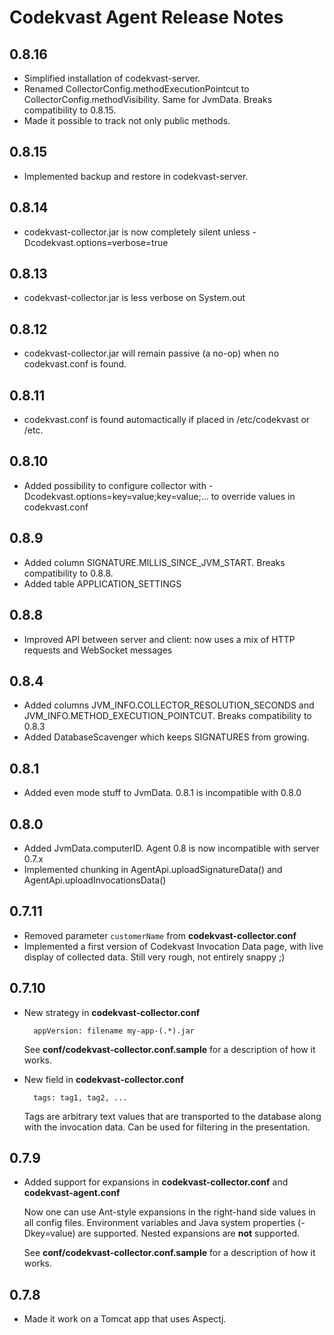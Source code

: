 # Codekvast Agent Release Notes

## 0.8.16

- Simplified installation of codekvast-server.
- Renamed CollectorConfig.methodExecutionPointcut to CollectorConfig.methodVisibility. Same for JvmData. Breaks compatibility to 0.8.15.
- Made it possible to track not only public methods.

## 0.8.15

- Implemented backup and restore in codekvast-server.

## 0.8.14

- codekvast-collector.jar is now completely silent unless -Dcodekvast.options=verbose=true

## 0.8.13

- codekvast-collector.jar is less verbose on System.out

## 0.8.12

- codekvast-collector.jar will remain passive (a no-op) when no codekvast.conf is found.
 
## 0.8.11

- codekvast.conf is found automactically if placed in /etc/codekvast or /etc.

## 0.8.10

- Added possibility to configure collector with -Dcodekvast.options=key=value;key=value;... to override values in codekvast.conf

## 0.8.9

- Added column SIGNATURE.MILLIS_SINCE_JVM_START. Breaks compatibility to 0.8.8.
- Added table APPLICATION_SETTINGS

## 0.8.8

- Improved API between server and client: now uses a mix of HTTP requests and WebSocket messages

## 0.8.4

- Added columns JVM_INFO.COLLECTOR_RESOLUTION_SECONDS and JVM_INFO.METHOD_EXECUTION_POINTCUT. Breaks compatibility to 0.8.3
- Added DatabaseScavenger which keeps SIGNATURES from growing.

## 0.8.1

- Added even mode stuff to JvmData. 0.8.1 is incompatible with 0.8.0

## 0.8.0

- Added JvmData.computerID. Agent 0.8 is now incompatible with server 0.7.x
- Implemented chunking in AgentApi.uploadSignatureData() and AgentApi.uploadInvocationsData()

## 0.7.11

- Removed parameter `customerName` from **codekvast-collector.conf**
- Implemented a first version of Codekvast Invocation Data page, with live display of collected data. Still very rough, not entirely snappy ;)

## 0.7.10

- New strategy in **codekvast-collector.conf**

        appVersion: filename my-app-(.*).jar

    See **conf/codekvast-collector.conf.sample** for a description of how it works.

- New field in **codekvast-collector.conf**

        tags: tag1, tag2, ...

    Tags are arbitrary text values that are transported to the database along with the invocation data.
    Can be used for filtering in the presentation.

## 0.7.9

- Added support for expansions in **codekvast-collector.conf** and **codekvast-agent.conf**

    Now one can use Ant-style expansions in the right-hand side values in all config files.
    Environment variables and Java system properties (-Dkey=value) are supported.
    Nested expansions are **not** supported.

    See **conf/codekvast-collector.conf.sample** for a description of how it works.

## 0.7.8

- Made it work on a Tomcat app that uses Aspectj.
